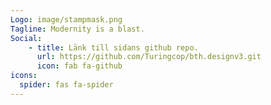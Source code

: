 ```yaml
---
Logo: image/stampmask.png
Tagline: Modernity is a blast. 
Social:
    - title: Länk till sidans github repo.
      url: https://github.com/Turingcop/bth.designv3.git
      icon: fab fa-github
icons:
  spider: fas fa-spider
---
```

